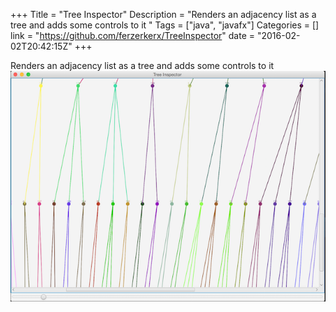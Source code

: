+++
Title = "Tree Inspector"
Description = "Renders an adjacency list as a tree and adds some controls to it "
Tags = ["java", "javafx"]
Categories = []
link = "https://github.com/ferzerkerx/TreeInspector"
date = "2016-02-02T20:42:15Z"
+++

Renders an adjacency list as a tree and adds some controls to it
<img src="https://raw.githubusercontent.com/ferzerkerx/TreeInspector/master/img/sample.png" class="project-img img-fluid"/>
